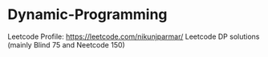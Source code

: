 # Dynamic-Programming

Leetcode Profile: https://leetcode.com/nikunjparmar/
Leetcode DP solutions
(mainly Blind 75 and Neetcode 150)
